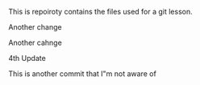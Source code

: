 This is repoiroty contains the files used for a git lesson. 

Another change

Another cahnge


4th Update

This is another commit that I"m not aware of 
